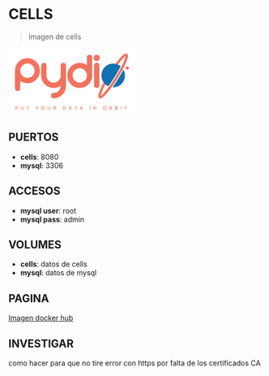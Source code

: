 # CELLS

> Imagen de cells

![alt text](img/cells.png)

## PUERTOS

* **cells**: 8080
* **mysql**: 3306

## ACCESOS

* **mysql user**: root
* **mysql pass**: admin

## VOLUMES

* **cells**: datos de cells
* **mysql**: datos de mysql

## PAGINA

[Imagen docker hub](https://hub.docker.com/r/pydio/cells/)

## INVESTIGAR

como hacer para que no tire error con https por falta de los certificados CA
